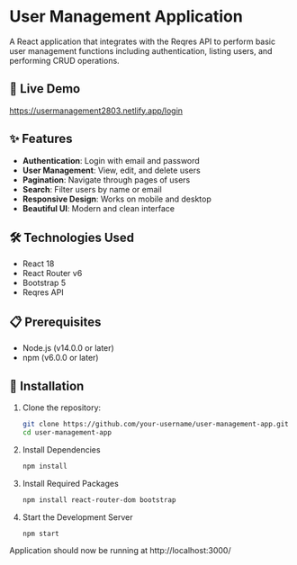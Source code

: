 # User Management Application

A React application that integrates with the Reqres API to perform basic user management functions including authentication, listing users, and performing CRUD operations.

## 🚀 Live Demo

https://usermanagement2803.netlify.app/login

## ✨ Features

- **Authentication**: Login with email and password
- **User Management**: View, edit, and delete users
- **Pagination**: Navigate through pages of users
- **Search**: Filter users by name or email
- **Responsive Design**: Works on mobile and desktop
- **Beautiful UI**: Modern and clean interface

## 🛠️ Technologies Used

- React 18
- React Router v6
- Bootstrap 5
- Reqres API

## 📋 Prerequisites

- Node.js (v14.0.0 or later)
- npm (v6.0.0 or later)

## 🔧 Installation

1. Clone the repository:
   ```bash
   git clone https://github.com/your-username/user-management-app.git
   cd user-management-app

2. Install Dependencies
   ```bash
   npm install
   
3. Install Required Packages
   ```bash
   npm install react-router-dom bootstrap
   
4. Start the Development Server
   ```bash
   npm start
   
Application should now be running at http://localhost:3000/ 
